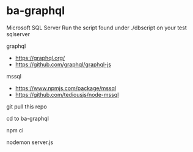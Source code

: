 # ba-graphql

Microsoft SQL Server
  Run the script found under ./dbscript on your test sqlserver

graphql 
  * https://graphql.org/ 
  * https://github.com/graphql/graphql-js
  
mssql 
  * https://www.npmjs.com/package/mssql
  * https://github.com/tediousjs/node-mssql

git pull this repo

cd to ba-graphql

npm ci

nodemon server.js
